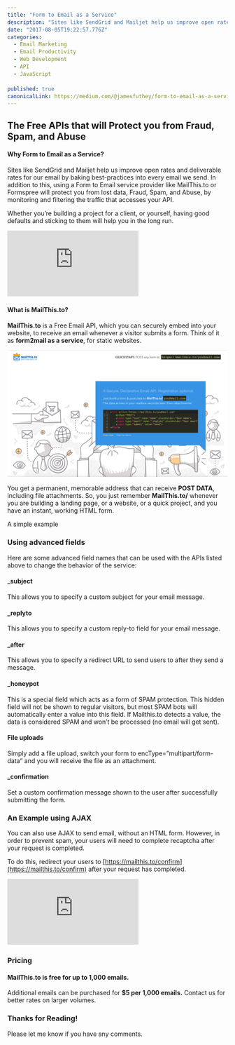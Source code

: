 ```yaml
---
title: "Form to Email as a Service"
description: "Sites like SendGrid and Mailjet help us improve open rates and deliverable rates for our email by baking best-practices into every email we send. In addition to this, using a Form to Email service…"
date: "2017-08-05T19:22:57.776Z"
categories: 
  - Email Marketing
  - Email Productivity
  - Web Development
  - API
  - JavaScript

published: true
canonicalLink: https://medium.com/@jamesfuthey/form-to-email-as-a-service-46bd316a6b77
---
```


## The Free APIs that will Protect you from Fraud, Spam, and Abuse

#### Why Form to Email as a Service?

Sites like SendGrid and Mailjet help us improve open rates and deliverable rates for our email by baking best-practices into every email we send. In addition to this, using a Form to Email service provider like MailThis.to or Formspree will protect you from lost data, Fraud, Spam, and Abuse, by monitoring and filtering the traffic that accesses your API.

Whether you’re building a project for a client, or yourself, having good defaults and sticking to them will help you in the long run.

<Embed src="https://gist.github.com/kidGodzilla/0952f3bb44ae568dbe60029182bbba6e.js" aspectRatio={0.357} />

#### What is MailThis.to?

**MailThis.to** is a Free Email API, which you can securely embed into your website, to receive an email whenever a visitor submits a form. Think of it as **form2mail as a service**, for static websites.

![The new and improved landing page for MailThis.to!](./asset-1.png)

You get a permanent, memorable address that can receive **POST DATA**, including file attachments. So, you just remember **MailThis.to/<email>** whenever you are building a landing page, or a website, or a quick project, and you have an instant, working HTML form.

A simple example

### Using advanced fields

Here are some advanced field names that can be used with the APIs listed above to change the behavior of the service:

#### \_subject

This allows you to specify a custom subject for your email message.

#### \_replyto

This allows you to specify a custom reply-to field for your email message.

#### \_after

This allows you to specify a redirect URL to send users to after they send a message.

#### \_honeypot

This is a special field which acts as a form of SPAM protection. This hidden field will not be shown to regular visitors, but most SPAM bots will automatically enter a value into this field. If Mailthis.to detects a value, the data is considered SPAM and won’t be processed (no email will get sent).

#### File uploads

Simply add a file upload, switch your form to encType=”multipart/form-data” and you will receive the file as an attachment.

#### \_confirmation

Set a custom confirmation message shown to the user after successfully submitting the form.

### An Example using AJAX

You can also use AJAX to send email, without an HTML form. However, in order to prevent spam, your users will need to complete recaptcha after your request is completed.

To do this, redirect your users to [https://mailthis.to/confirm](https://mailthis.to/confirm) after your request has completed.

<Embed src="https://gist.github.com/kidGodzilla/bdd453129a1e30ac9d86b9fd7b412ca8.js" aspectRatio={0.357} />

### Pricing

#### MailThis.to is free for up to 1,000 emails.

Additional emails can be purchased for **$5 per 1,000 emails.** Contact us for better rates on larger volumes.

### Thanks for Reading!

Please let me know if you have any comments.